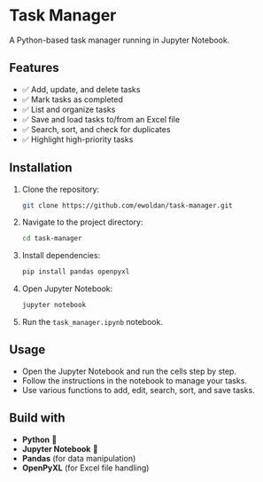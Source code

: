 # Task Manager

A Python-based task manager running in Jupyter Notebook.

## Features
- ✅ Add, update, and delete tasks
- ✅ Mark tasks as completed
- ✅ List and organize tasks
- ✅ Save and load tasks to/from an Excel file
- ✅ Search, sort, and check for duplicates
- ✅ Highlight high-priority tasks

## Installation

1. Clone the repository:
   ```bash
   git clone https://github.com/ewoldan/task-manager.git
   ```
2. Navigate to the project directory:
   ```bash
   cd task-manager
   ```
3. Install dependencies:
   ```bash
   pip install pandas openpyxl
   ```
4. Open Jupyter Notebook:
   ```bash
   jupyter notebook
   ```
5. Run the `task_manager.ipynb` notebook.

## Usage
- Open the Jupyter Notebook and run the cells step by step.
- Follow the instructions in the notebook to manage your tasks.
- Use various functions to add, edit, search, sort, and save tasks.

## Build with
- **Python** 🐍
- **Jupyter Notebook** 📓
- **Pandas** (for data manipulation)
- **OpenPyXL** (for Excel file handling)

